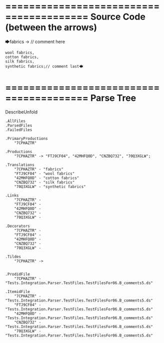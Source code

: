 ========================================
Source Code (between the arrows)
========================================

🡆fabrics -> // comment here

    wool fabrics,
    cotton fabrics,
    silk fabrics,
    synthetic fabrics;// comment last🡄

========================================
Parse Tree
========================================
DescribeUnfold

    .AllFiles
    .ParsedFiles
    .FailedFiles

    .PrimaryProductions
        "7CPHAZTR" 

    .Productions
        "7CPHAZTR" -> "FTJ9CF04", "42MHFQ0D", "CNZBQ732", "70Q3XGLW";

    .Translations
        "7CPHAZTR" - "fabrics"
        "FTJ9CF04" - "wool fabrics"
        "42MHFQ0D" - "cotton fabrics"
        "CNZBQ732" - "silk fabrics"
        "70Q3XGLW" - "synthetic fabrics"

    .Links
        "7CPHAZTR" - 
        "FTJ9CF04" - 
        "42MHFQ0D" - 
        "CNZBQ732" - 
        "70Q3XGLW" - 

    .Decorators
        "7CPHAZTR" - 
        "FTJ9CF04" - 
        "42MHFQ0D" - 
        "CNZBQ732" - 
        "70Q3XGLW" - 

    .Tildes
        "7CPHAZTR" -> 


    .ProdidFile
        "7CPHAZTR" - "Tests.Integration.Parser.TestFiles.TestFilesFor06.B_comments5.ds"

    .ItemidFile
        "7CPHAZTR" - "Tests.Integration.Parser.TestFiles.TestFilesFor06.B_comments5.ds"
        "FTJ9CF04" - "Tests.Integration.Parser.TestFiles.TestFilesFor06.B_comments5.ds"
        "42MHFQ0D" - "Tests.Integration.Parser.TestFiles.TestFilesFor06.B_comments5.ds"
        "CNZBQ732" - "Tests.Integration.Parser.TestFiles.TestFilesFor06.B_comments5.ds"
        "70Q3XGLW" - "Tests.Integration.Parser.TestFiles.TestFilesFor06.B_comments5.ds"

